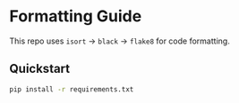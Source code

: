 # Formatting Guide

This repo uses `isort` → `black` → `flake8` for code formatting.

## Quickstart
```bash
pip install -r requirements.txt
